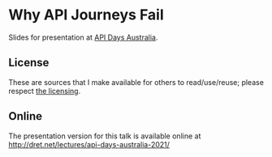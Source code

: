 # Why API Journeys Fail

Slides for presentation at [API Days Australia](https://www.apidays.global/australia/).


## License

These are sources that I make available for others to read/use/reuse; please respect [the licensing](../LICENSE).


## Online

The presentation version for this talk is available online at http://dret.net/lectures/api-days-australia-2021/

